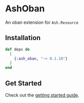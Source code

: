 # AshOban

An oban extension for `Ash.Resource`

## Installation

```elixir
def deps do
  [
    {:ash_oban, "~> 0.1.10"}
  ]
end
```

## Get Started

Check out the [getting started guide](/documentation/tutorials/get-started-with-ash-oban.md).
